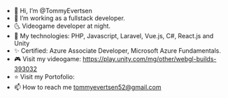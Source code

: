 - 👋 Hi, I’m @TommyEvertsen
- 👀 I’m working as a fullstack developer.
- 🌜 Videogame developer at night.
- 🌱 My technologies: PHP, Javascript, Laravel, Vue.js, C#, React.js and Unity
- ✨ Certified: Azure Associate Developer,  Microsoft Azure Fundamentals.
- 🎮 Visit my videogame: https://play.unity.com/mg/other/webgl-builds-393032
- ⭐ Visit my Portofolio: 
- 📫 How to reach me tommyevertsen52@gmail.com

<!---
TommyEvertsen/TommyEvertsen is a ✨ special ✨ repository because its `README.md` (this file) appears on your GitHub profile.
You can click the Preview link to take a look at your changes.
--->
